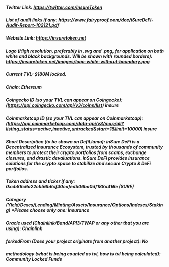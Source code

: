 ##### Twitter Link: https://twitter.com/InsureToken


##### List of audit links if any: https://www.fairyproof.com/doc/iSureDeFi-Audit-Report-102121.pdf


##### Website Link: https://insuretoken.net


##### Logo (High resolution, preferably in .svg and .png, for application on both white and black backgrounds. Will be shown with rounded borders): https://insuretoken.net/images/logo-white-without-boundary.png


##### Current TVL: $180M locked.


##### Chain: Ethereum


##### Coingecko ID (so your TVL can appear on Coingecko): (https://api.coingecko.com/api/v3/coins/list) insure


##### Coinmarketcap ID (so your TVL can appear on Coinmarketcap): (https://api.coinmarketcap.com/data-api/v3/map/all?listing_status=active,inactive,untracked&start=1&limit=10000) insure


##### Short Description (to be shown on DefiLlama): inSure DeFi is a Decentralized Insurance Ecosystem, trusted by thousands of community members to protect their crypto portfolios from scams, exchange closures, and drastic devaluations. inSure DeFi provides insurance solutions for the crypto space to stabilize and secure Crypto & DeFi portfolios.



##### Token address and ticker if any: 0xcb86c6a22cb56b6cf40cafedb06ba0df188a416e (SURE)


##### Category (Yield/Dexes/Lending/Minting/Assets/Insurance/Options/Indexes/Staking) *Please choose only one: Insurance


##### Oracle used (Chainlink/Band/API3/TWAP or any other that you are using): Chainlink


##### forkedFrom (Does your project originate from another project): No


##### methodology (what is being counted as tvl, how is tvl being calculated): Community Locked Funds



